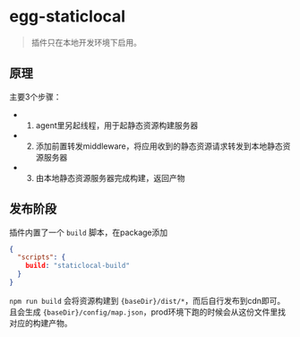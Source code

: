 # egg-staticlocal

> 插件只在本地开发环境下启用。

## 原理

主要3个步骤：

- 1. agent里另起线程，用于起静态资源构建服务器
- 2. 添加前置转发middleware，将应用收到的静态资源请求转发到本地静态资源服务器
- 3. 由本地静态资源服务器完成构建，返回产物

## 发布阶段

插件内置了一个 `build` 脚本，在package添加

```json
{
  "scripts": {
    build: "staticlocal-build"
  }
}
```

`npm run build` 会将资源构建到 `{baseDir}/dist/*`，而后自行发布到cdn即可。
且会生成 `{baseDir}/config/map.json`，prod环境下跑的时候会从这份文件里找对应的构建产物。
